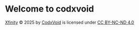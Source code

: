 # Welcome to codxvoid


<p>
<a href="https://github.com/codxvoid/.github/blob/main/IMG/xfinity.png">Xfinity</a> © 2025 by <a href="https://github.com/codxvoid">CodxVoid</a> is licensed under <a href="https://creativecommons.org/licenses/by-nc-nd/4.0/">CC BY-NC-ND 4.0</a></p>
